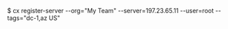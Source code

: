 <!-- layout:code post: registered-servers_cloud-66-toolbelt -->


$ cx register-server --org="My Team" --server=197.23.65.11 --user=root --tags="dc-1,az US"
